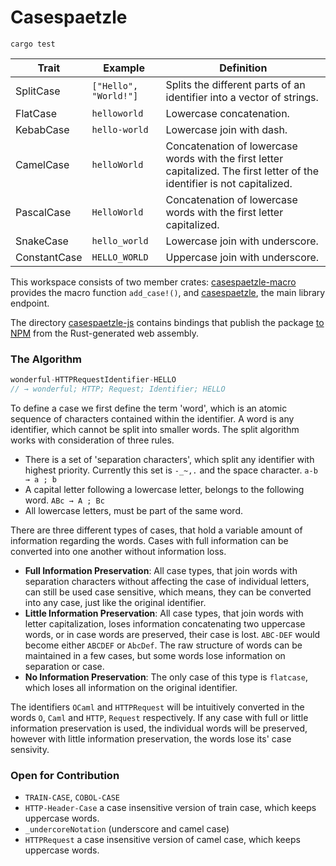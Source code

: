 # Casespaetzle

```
cargo test
```

| Trait | Example | Definition
|-|-|-|
| SplitCase | `["Hello", "World!"]` | Splits the different parts of an identifier into a vector of strings.
| FlatCase | `helloworld` | Lowercase concatenation.
| KebabCase | `hello-world` | Lowercase join with dash.
| CamelCase | `helloWorld` | Concatenation of lowercase words with the first letter capitalized. The first letter of the identifier is not capitalized.
| PascalCase | `HelloWorld` | Concatenation of lowercase words with the first letter capitalized.
| SnakeCase | `hello_world` | Lowercase join with underscore.
| ConstantCase | `HELLO_WORLD` | Uppercase join with underscore.

This workspace consists of two member crates: [casespaetzle-macro](https://github.com/Anatoly03/casespaetzle/tree/master/casespaetzle-macro) provides the macro function `add_case!()`, and [casespaetzle](https://github.com/Anatoly03/casespaetzle/tree/master/casespaetzle), the main library endpoint.

The directory [casespaetzle-js](https://github.com/Anatoly03/casespaetzle/tree/master/casespaetzle-js) contains bindings that publish the package [to NPM](https://www.npmjs.com/package/casespaetzle) from the Rust-generated web assembly.

### The Algorithm

```js
wonderful-HTTPRequestIdentifier-HELLO
// → wonderful; HTTP; Request; Identifier; HELLO
```

To define a case we first define the term 'word', which is an atomic sequence of characters contained within the identifier. A word is any identifier, which cannot be split into smaller words. The split algorithm works with consideration of three rules.

- There is a set of 'separation characters', which split any identifier with highest priority. Currently this set is `-_~,.` and the space character. `a-b → a ; b`
- A capital letter following a lowercase letter, belongs to the following word. `ABc → A ; Bc`
- All lowercase letters, must be part of the same word.

There are three different types of cases, that hold a variable amount of information regarding the words. Cases with full information can be converted into one another without information loss.

- **Full Information Preservation**: All case types, that join words with separation characters without affecting the case of individual letters, can still be used case sensitive, which means, they can be converted into any case, just like the original identifier.
- **Little Information Preservation**: All case types, that join words with letter capitalization, loses information concatenating two uppercase words, or in case words are preserved, their case is lost. `ABC-DEF` would become either `ABCDEF` or `AbcDef`. The raw structure of words can be maintained in a few cases, but some words lose information on separation or case.
- **No Information Preservation**: The only case of this type is `flatcase`, which loses all information on the original identifier.

The identifiers `OCaml` and `HTTPRequest` will be intuitively converted in the words `O`, `Caml` and `HTTP`, `Request` respectively. If any case with full or little information preservation is used, the individual words will be preserved, however with little information preservation, the words lose its' case sensivity.

### Open for Contribution

- `TRAIN-CASE`, `COBOL-CASE`
- `HTTP-Header-Case` a case insensitive version of train case, which keeps uppercase words.
- `_undercoreNotation` (underscore and camel case)
- `HTTPRequest` a case insensitive version of camel case, which keeps uppercase words.
